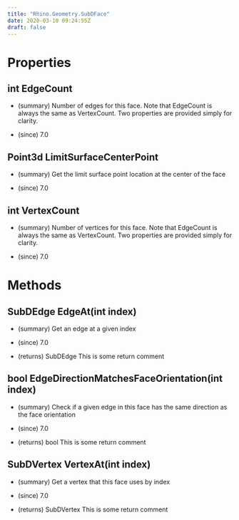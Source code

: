 ```yaml
---
title: "Rhino.Geometry.SubDFace"
date: 2020-03-10 09:24:55Z
draft: false
---
```


# Properties
## int EdgeCount
- (summary) 
     Number of edges for this face. Note that EdgeCount is always the same
     as VertexCount. Two properties are provided simply for clarity.
     
- (since) 7.0
## Point3d LimitSurfaceCenterPoint
- (summary) 
     Get the limit surface point location at the center of the face
     
- (since) 7.0
## int VertexCount
- (summary) 
     Number of vertices for this face. Note that EdgeCount is always the same
     as VertexCount. Two properties are provided simply for clarity.
     
- (since) 7.0
# Methods
## SubDEdge EdgeAt(int index)
- (summary) 
     Get an edge at a given index
     
- (since) 7.0
- (returns) SubDEdge This is some return comment
## bool EdgeDirectionMatchesFaceOrientation(int index)
- (summary) 
     Check if a given edge in this face has the same direction as the face orientation
     
- (since) 7.0
- (returns) bool This is some return comment
## SubDVertex VertexAt(int index)
- (summary) 
     Get a vertex that this face uses by index
     
- (since) 7.0
- (returns) SubDVertex This is some return comment
